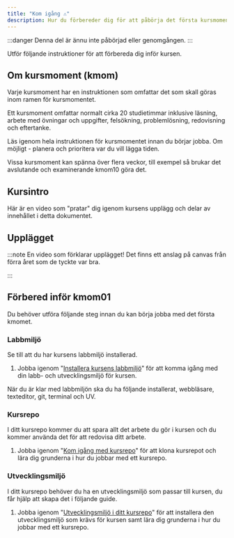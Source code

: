```yaml
---
title: "Kom igång ⚠️"
description: Hur du förbereder dig för att påbörja det första kursmomentet.
---
```


:::danger
Denna del är ännu inte påbörjad eller genomgången.
:::

Utför följande instruktioner för att förbereda dig inför kursen.

## Om kursmoment (kmom)

Varje kursmoment har en instruktionen som omfattar det som skall göras inom ramen för kursmomentet.

Ett kursmoment omfattar normalt cirka 20 studietimmar inklusive läsning, arbete med övningar och uppgifter, felsökning, problemlösning, redovisning och eftertanke.

Läs igenom hela instruktionen för kursmomentet innan du börjar jobba. Om möjligt - planera och prioritera var du vill lägga tiden.

Vissa kursmoment kan spänna över flera veckor, till exempel så brukar det avslutande och examinerande kmom10 göra det.

## Kursintro

Här är en video som "pratar" dig igenom kursens upplägg och delar av innehållet i detta dokumentet.

<YouTube
    id="K7F5IVgK1bg"
    caption="Kursintroduktion till kursen webtec med Mikael."
/>

## Upplägget

:::note
En video som förklarar upplägget!
Det finns ett anslag på canvas från förra året som de tyckte var bra.

:::

## Förbered inför kmom01

Du behöver utföra följande steg innan du kan börja jobba med det första kmomet.

### Labbmiljö

Se till att du har kursens labbmiljö installerad.

1. Jobba igenom "[Installera kursens labbmiljö](../laromaterial/labbmiljo)" för att komma igång med din labb- och utvecklingsmiljö för kursen.

När du är klar med labbmiljön ska du ha följande installerat, webbläsare, texteditor, git, terminal och UV.

### Kursrepo

I ditt kursrepo kommer du att spara allt det arbete du gör i kursen och du kommer använda det för att redovisa ditt arbete.

1. Jobba igenom "[Kom igång med kursrepo](../laromaterial/kursrepo)" för att klona kursrepot och lära dig grunderna i hur du jobbar med ett kursrepo.

### Utvecklingsmiljö

I ditt kursrepo behöver du ha en utvecklingsmiljö som passar till kursen, du får hjälp att skapa det i följande guide.

1. Jobba igenom "[Utvecklingsmiljö i ditt kursrepo](../laromaterial/kursrepo-utvecklingsmiljo)" för att installera den utvecklingsmiljö som krävs för kursen samt lära dig grunderna i hur du jobbar med ett kursrepo.
